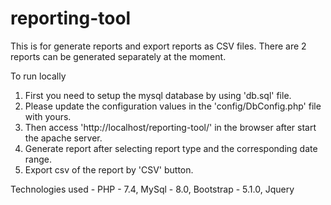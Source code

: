 # reporting-tool
This is for generate reports and export reports as CSV files.
There are 2 reports can be generated separately at the moment.

To run locally
1) First you need to setup the mysql database by using 'db.sql' file.
2) Please update the configuration values in the 'config/DbConfig.php' file with yours. 
3) Then access 'http://localhost/reporting-tool/' in the browser after start the apache server.
4) Generate report after selecting report type and the corresponding date range.
5) Export csv of the report by 'CSV' button.

Technologies used - PHP - 7.4, MySql - 8.0, Bootstrap - 5.1.0, Jquery
